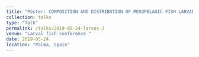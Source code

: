 ```yaml
---
title: "Póster: COMPOSITION AND DISTRIBUTION OF MESOPELAGIC FISH LARVAE OFF THE WEST COAST OF THE BAJA CALIFORNIA PENINSULA DURING CLIMATE ANOMALIES IN SUMMER 2014."
collection: talks
type: "Talk"
permalink: /talks/2019-05-24-larvas-2
venue: "Larval fish conference "
date: 2019-05-24
location: "Palma, Spain"
---
```


 
